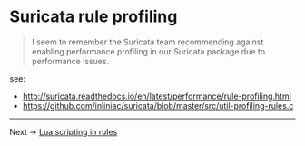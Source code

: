 # Suricata rule profiling

>  I seem to remember the Suricata team recommending against enabling performance profiling in our Suricata package due to performance issues.

see:

* http://suricata.readthedocs.io/en/latest/performance/rule-profiling.html
* https://github.com/inliniac/suricata/blob/master/src/util-profiling-rules.c

---
Next -> [Lua scripting in rules](rules.lua.md)
